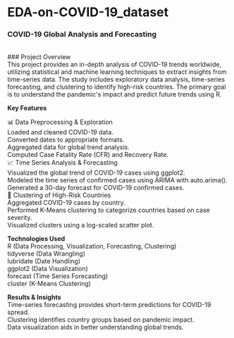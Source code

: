 # EDA-on-COVID-19_dataset
### COVID-19 Global Analysis and Forecasting
<br>
### Project Overview
<br>
This project provides an in-depth analysis of COVID-19 trends worldwide, utilizing statistical and machine learning techniques to extract insights from time-series data. The study includes exploratory data analysis, time-series forecasting, and clustering to identify high-risk countries. The primary goal is to understand the pandemic's impact and predict future trends using R.
<br>

<B>Key Features</B>
<br>

📊 Data Preprocessing & Exploration
<br>
Loaded and cleaned COVID-19 data.<br>
Converted dates to appropriate formats.<br>
Aggregated data for global trend analysis.<br>
Computed Case Fatality Rate (CFR) and Recovery Rate.
<br>
📈 Time Series Analysis & Forecasting
<br>
Visualized the global trend of COVID-19 cases using ggplot2.<br>
Modeled the time series of confirmed cases using ARIMA with auto.arima().<br>
Generated a 30-day forecast for COVID-19 confirmed cases.
<br>
🔬 Clustering of High-Risk Countries
<br>
Aggregated COVID-19 cases by country.<br>
Performed K-Means clustering to categorize countries based on case severity.<br>
Visualized clusters using a log-scaled scatter plot.
<br>

<B>Technologies Used</B>
<br>
R (Data Processing, Visualization, Forecasting, Clustering)<br>
tidyverse (Data Wrangling)<br>
lubridate (Date Handling)<br>
ggplot2 (Data Visualization)<br>
forecast (Time Series Forecasting)<br>
cluster (K-Means Clustering)<br>

<B>Results & Insights</B>
<br>
Time-series forecasting provides short-term predictions for COVID-19 spread.<br>
Clustering identifies country groups based on pandemic impact.<br>
Data visualization aids in better understanding global trends.<br>
